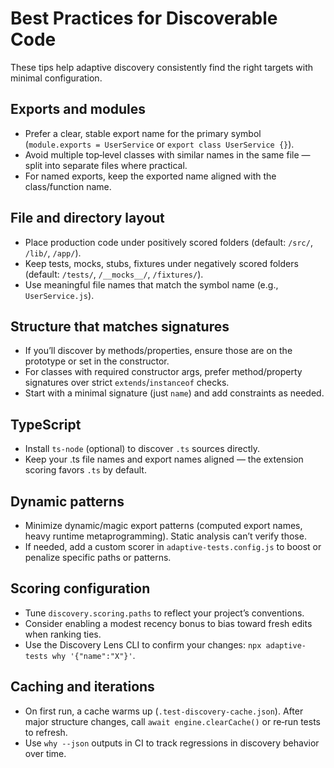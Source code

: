 # Best Practices for Discoverable Code

These tips help adaptive discovery consistently find the right targets with
minimal configuration.

## Exports and modules

- Prefer a clear, stable export name for the primary symbol (`module.exports = UserService` or `export class UserService {}`).
- Avoid multiple top‑level classes with similar names in the same file — split into separate files where practical.
- For named exports, keep the exported name aligned with the class/function name.

## File and directory layout

- Place production code under positively scored folders (default: `/src/`, `/lib/`, `/app/`).
- Keep tests, mocks, stubs, fixtures under negatively scored folders (default: `/tests/`, `/__mocks__/`, `/fixtures/`).
- Use meaningful file names that match the symbol name (e.g., `UserService.js`).

## Structure that matches signatures

- If you’ll discover by methods/properties, ensure those are on the prototype or set in the constructor.
- For classes with required constructor args, prefer method/property signatures over strict `extends`/`instanceof` checks.
- Start with a minimal signature (just `name`) and add constraints as needed.

## TypeScript

- Install `ts-node` (optional) to discover `.ts` sources directly.
- Keep your .ts file names and export names aligned — the extension scoring favors `.ts` by default.

## Dynamic patterns

- Minimize dynamic/magic export patterns (computed export names, heavy runtime metaprogramming). Static analysis can’t verify those.
- If needed, add a custom scorer in `adaptive-tests.config.js` to boost or penalize specific paths or patterns.

## Scoring configuration

- Tune `discovery.scoring.paths` to reflect your project’s conventions.
- Consider enabling a modest recency bonus to bias toward fresh edits when ranking ties.
- Use the Discovery Lens CLI to confirm your changes: `npx adaptive-tests why '{"name":"X"}'`.

## Caching and iterations

- On first run, a cache warms up (`.test-discovery-cache.json`). After major structure changes, call `await engine.clearCache()` or re‑run tests to refresh.
- Use `why --json` outputs in CI to track regressions in discovery behavior over time.
